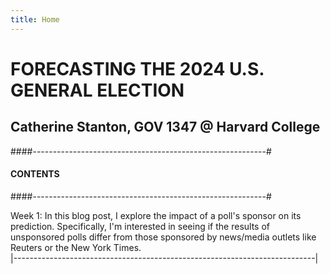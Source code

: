 ```yaml
---
title: Home
---
```


# FORECASTING THE 2024 U.S. GENERAL ELECTION

## Catherine Stanton, GOV 1347 @ Harvard College


####----------------------------------------------------------#
#### CONTENTS
####----------------------------------------------------------#

Week 1: In this blog post, I explore the impact of a poll's sponsor on its prediction. Specifically, I'm interested in seeing if the results of unsponsored polls differ from those sponsored by news/media outlets like Reuters or the New York Times.                                     
|---------------------------------------------------------------------------|